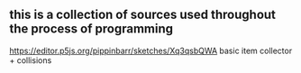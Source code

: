 ## this is a collection of sources used throughout the process of programming

https://editor.p5js.org/pippinbarr/sketches/Xq3qsbQWA
basic item collector + collisions
